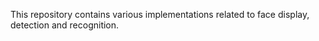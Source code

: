 This repository contains various implementations related to face display, detection and recognition.
